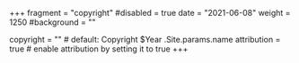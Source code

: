 +++
fragment = "copyright"
#disabled = true
date = "2021-06-08"
weight = 1250
#background = ""

copyright = "" # default: Copyright $Year .Site.params.name
attribution = true # enable attribution by setting it to true
+++
